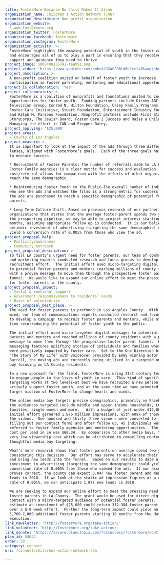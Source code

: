 ```yaml
---
title: FosterMore-Because No Child Makes It Alone
organization_name: Children's Action Network (CAN)
organization_description: Non-profit organization
organization_website:
  - www.fostermore.org
organization_twitter: FosterMore
organization_facebook: fostermore
organization_instagram: FosterMore
organization_activity: >-
  FosterMore highlights the amazing potential of youth in the foster care system
  and encourages all of us to play a part in ensuring that they receive the
  support and guidance they need to thrive.
project_image: 5007408255741-team91.png
project_video: 'https://www.youtube.com/embed/QGACEG8td6g?rel=0&amp;showinfo=0'
project_description: >-
  A non-profit coalition united on behalf of foster youth to increase
  participation in foster parenting, mentoring and educational opportunities.
project_is_collaboration: 'Yes'
project_collaborators: >-
  FosterMore is a coalition of nonprofits and foundations united to increase
  opportunities for foster youth.  Funding partners include Disney ABC
  Television Group, Conrad N. Hilton Foundation, Casey Family Programs, Pritzker
  Foster Care Initiative, Stuart Foundation, Entertainment Industry Foundation
  and Ralph M. Parsons Foundation. Nonprofit partners include First Star,
  StoryCorps, The Jewish Board, Foster Care 2 Success and Raise a Child. 
  Managing the effort is CAN and Propper Daley.
project_applying: '$25,000'
project_areas:
  - County of Los Angeles
project_measure: >-
  It is important to look at the impact of the ads through three different
  lenses, aligned with FosterMore’s goals.  Each of the three goals has a metric
  to measure success.

  * Recruitment of Foster Parents: The number of referrals made to LA County
  Foster Family Agencies is a clear metric for success and evaluation.  The
  cost/referral allows for comparison with the efforts of other organizations to
  reach the same demographic.

  * Reintroducing Foster Youth to the Public—The overall number of individuals
  who see the ads and watched the films is a strong metric for success because
  the ads are purchased to reach a specific demographic of potential foster
  parents.

  * Long Term Culture Shift: Based on previous research of our partner
  organizations that states that the average foster parent spends two years in
  the prospecting pipeline, we may be able to project interest starting in 18-24
  months, assuming appropriate follow up is conducted.  It is our belief that a
  periodic investment of advertising (targeting the same demographic) could
  yield a conversion rate of 0.005% from those who view the ad.
project_proposal_help:
  - Publicity/awareness
  - Community outreach
project_proposal_description: >-
  To fill LA County’s urgent need for foster parents, our team of communications
  and marketing experts conducted research and focus groups to develop an online
  recruitment effort.  The initial effort used micro-targeting digital messages
  to potential foster parents and mentors reaching millions of county residents
  with a proven message to move them through the prospective foster parent
  funnel.  We would like to expand our online effort to meet the pressing need
  for foster parents in the county.
project_proposal_impact:
  - Social & emotional support
  - Government responsiveness to residents’ needs
  - Rates of volunteerism
project_proposal_best_place: >-
  The need for foster parents is profound in Los Angeles County.  With this in
  mind, our team of communications experts conducted research and focus groups
  to develop a campaign to recruit foster parents and mentors, while at the same
  time reintroducing the potential of foster youth to the public.  

  The initial effort used micro-targeted digital messages to potential foster
  parents and mentors and reached millions of county residents with a proven
  message to move them through the prospective foster parent funnel.  Our
  messaging features uplifting stories of individuals and families whose lives
  were positively impacted by foster care.  Set to the One Direction hit song
  “The Story of My Life” with voiceover provided by Emmy winning actor Ty
  Burrell, the moving ads are currently being utilized in a targeted online ad
  buy focusing on LA County residents.  

  In a new approach for the field, FosterMore is using 21st century techniques
  to engage people in the lives of youth in care.  This kind of specific
  targeting works at two levels—at best we have recruited a new person to
  actively support foster youth, and at the same time we have promoted the
  larger mission of FosterMore to change hearts and minds.  

  The online media buy targets precise demographics, primarily on Facebook and
  the audiences targeted include middle and upper income households, LGBT
  families, single women and more.   With a budget of just under $12,000 the
  initial effort garnered 1.876 million impressions, with 609k of those watching
  the videos.  One hundred and thirty three viewers were converted to leads (by
  filling out our contact form) and after follow up, 45 individuals were
  referred to foster family agencies and mentoring opportunities.  The overall
  cost per lead in LA was $68.34.  By comparison to other media buys, this is a
  very low viewership cost which can be attributed to compelling content and
  thoughtful media buy targeting. 

  What’s more research shows that foster parents on average spend two years
  considering this decision.  Our effort may serve to accelerate their decision
  and bring new leads into the funnel.  Based on our results to date a periodic
  investment in advertising (targeting the same demographic) could yield a
  conversion rate of 0.005% from those who viewed the ads.  If our assumption
  proves correct, the county can expect 3,047 new foster parent and mentoring
  leads in 2018.  If we look at the static ad impression figures at a conversion
  rate of 0.001%, we can anticipate 1,877 new leads in 2018. 

  We are seeking to expand our online effort to meet the pressing need for
  foster parents in LA County.  The grant would be used for direct digital
  contact with a micro-targeted audience of potential foster parents.  We
  estimate an investment of $25,000 could return 312-384 foster parent leads
  over a 6-8 week effort.  Further the long-term impact could yield an estimated
  5,700-7,000 additional foster parents starting 18 months from the date of
  execution.
link_newsletter: 'http://fostermore.org/take-action/'
link_volunteer: 'http://fostermore.org/take-action/'
link_donate: 'https://secure.blueutopia.com/fc2success/fostermore/contribute/'
plan_id: 84042
order: 30
category: connect
uri: /connect/childrens-action-network-can

---
```

